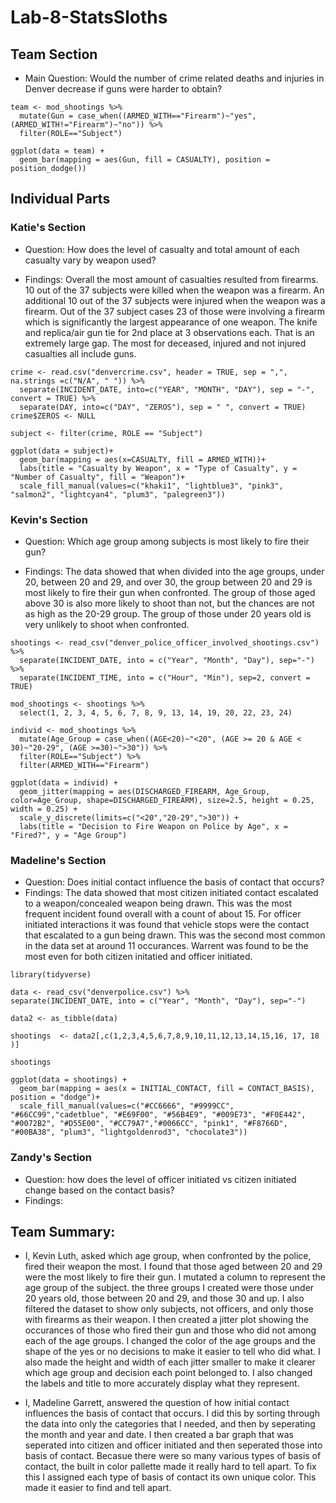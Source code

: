 # Lab-8-StatsSloths

## Team Section
* Main Question: Would the number of crime related deaths and injuries in Denver decrease if guns were harder to obtain?

```{r}
team <- mod_shootings %>%
  mutate(Gun = case_when((ARMED_WITH=="Firearm")~"yes", (ARMED_WITH!="Firearm")~"no")) %>%
  filter(ROLE=="Subject")

ggplot(data = team) +
  geom_bar(mapping = aes(Gun, fill = CASUALTY), position = position_dodge())
 ```

## Individual Parts
### Katie's Section
* Question: How does the level of casualty and total amount of each casualty vary by weapon used?

* Findings: Overall the most amount of casualties resulted from firearms. 10 out of the 37 subjects were killed when the weapon was a firearm. An additional 10 out of the 37 subjects were injured when the weapon was a firearm. Out of the 37 subject cases 23 of those were involving a firearm which is significantly the largest appearance of one weapon. The knife and replica/air gun tie for 2nd place at 3 observations each. That is an extremely large gap. The most for deceased, injured and not injured casualties all include guns. 

```{r}
crime <- read.csv("denvercrime.csv", header = TRUE, sep = ",", na.strings =c("N/A", " ")) %>%
  separate(INCIDENT_DATE, into=c("YEAR", "MONTH", "DAY"), sep = "-", convert = TRUE) %>%
  separate(DAY, into=c("DAY", "ZEROS"), sep = " ", convert = TRUE)
crime$ZEROS <- NULL
```
```{r}
subject <- filter(crime, ROLE == "Subject")
```
```{r}
ggplot(data = subject)+
  geom_bar(mapping = aes(x=CASUALTY, fill = ARMED_WITH))+
  labs(title = "Casualty by Weapon", x = "Type of Casualty", y = "Number of Casualty", fill = "Weapon")+
  scale_fill_manual(values=c("khaki1", "lightblue3", "pink3", "salmon2", "lightcyan4", "plum3", "palegreen3"))
```



### Kevin's Section
* Question: Which age group among subjects is most likely to fire their gun?

* Findings: The data showed that when divided into the age groups, under 20, between 20 and 29, and over 30, the group between 20 and 29 is most likely to fire their gun when confronted. The group of those aged above 30 is also more likely to shoot than not, but the chances are not as high as the 20-29 group. The group of those under 20 years old is very unlikely to shoot when confronted.

```{r}
shootings <- read_csv("denver_police_officer_involved_shootings.csv") %>%
  separate(INCIDENT_DATE, into = c("Year", "Month", "Day"), sep="-") %>%
  separate(INCIDENT_TIME, into = c("Hour", "Min"), sep=2, convert = TRUE)

mod_shootings <- shootings %>%
  select(1, 2, 3, 4, 5, 6, 7, 8, 9, 13, 14, 19, 20, 22, 23, 24)

individ <- mod_shootings %>%
  mutate(Age_Group = case_when((AGE<20)~"<20", (AGE >= 20 & AGE < 30)~"20-29", (AGE >=30)~">30")) %>%
  filter(ROLE=="Subject") %>%
  filter(ARMED_WITH=="Firearm")

ggplot(data = individ) + 
  geom_jitter(mapping = aes(DISCHARGED_FIREARM, Age_Group, color=Age_Group, shape=DISCHARGED_FIREARM), size=2.5, height = 0.25, width = 0.25) + 
  scale_y_discrete(limits=c("<20","20-29",">30")) +
  labs(title = "Decision to Fire Weapon on Police by Age", x = "Fired?", y = "Age Group")
```
### Madeline's Section
* Question: Does initial contact influence the basis of contact that occurs? 
* Findings: The data showed that most citizen initiated contact escalated to a weapon/concealed weapon being drawn. This was the most frequent incident found overall with a count of about 15. For officer initiated interactions it was found that vehicle stops were the contact that escalated to a gun being drawn. This was the second most common in the data set at around 11 occurances. Warrent was found to be the most even for both citizen initatied and officer initiated. 

```{r}
library(tidyverse)

data <- read_csv("denverpolice.csv") %>%
separate(INCIDENT_DATE, into = c("Year", "Month", "Day"), sep="-") 

data2 <- as_tibble(data)

shootings  <- data2[,c(1,2,3,4,5,6,7,8,9,10,11,12,13,14,15,16, 17, 18 )]

shootings 

ggplot(data = shootings) + 
  geom_bar(mapping = aes(x = INITIAL_CONTACT, fill = CONTACT_BASIS), position = "dodge")+ 
  scale_fill_manual(values=c("#CC6666", "#9999CC", "#66CC99","cadetblue", "#E69F00", "#56B4E9", "#009E73", "#F0E442", "#0072B2", "#D55E00", "#CC79A7","#0066CC", "pink1", "#F8766D", "#00BA38", "plum3", "lightgoldenrod3", "chocolate3"))

```

### Zandy's Section
* Question: how does the level of officer initiated vs citizen initiated change based on the contact basis?
* Findings:


## Team Summary:
* I, Kevin Luth, asked which age group, when confronted by the police, fired their weapon the most. I found that those aged between 20 and 29 were the most likely to fire their gun. I mutated a column to represent the age group of the subject. the three groups I created were those under 20 years old, those between 20 and 29, and those 30 and up. I also filtered the dataset to show only subjects, not officers, and only those with firearms as their weapon. I then created a jitter plot showing the occurances of those who fired their gun and those who did not among each of the age groups. I changed the color of the age groups and the shape of the yes or no decisions to make it easier to tell who did what. I also made the height and width of each jitter smaller to make it clearer which age group and decision each point belonged to. I also changed the labels and title to more accurately display what they represent.

* I, Madeline Garrett, answered the question of how initial contact influences the basis of contact that occurs. I did this by sorting through the data into only the categories that I needed, and then by seperating the month and year and date. I then created a bar graph that was seperated into citizen and officer initiated and then seperated those into basis of contact. Becasue there were so many various types of basis of contact, the built in color pallette made it really hard to tell apart. To fix this I assigned each type of basis of contact its own unique color. This made it easier to find and tell apart. 
